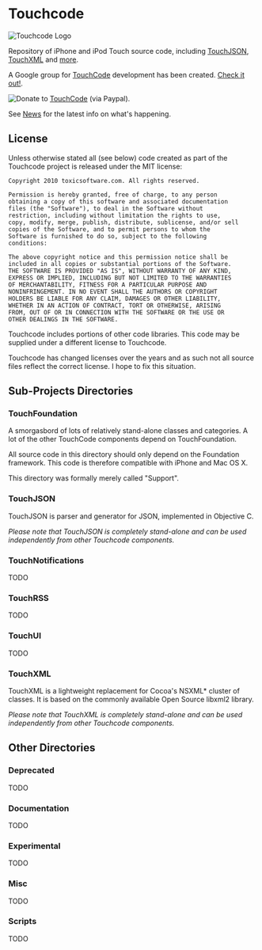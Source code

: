 # Touchcode

![Touchcode Logo][LOGO]

Repository of iPhone and iPod Touch source code, including [TouchJSON][TouchJSON], [TouchXML][TouchXML] and [more][More].

A Google group for [TouchCode][TouchCode] development has been created. [Check it out!][Group].

![Donate][Donate Logo] to [TouchCode][TouchCode] (via Paypal).

See [News][News] for the latest info on what's happening.

## License

Unless otherwise stated all (see below) code created as part of the Touchcode project is released under the MIT license:

	Copyright 2010 toxicsoftware.com. All rights reserved.

	Permission is hereby granted, free of charge, to any person
	obtaining a copy of this software and associated documentation
	files (the "Software"), to deal in the Software without
	restriction, including without limitation the rights to use,
	copy, modify, merge, publish, distribute, sublicense, and/or sell
	copies of the Software, and to permit persons to whom the
	Software is furnished to do so, subject to the following
	conditions:

	The above copyright notice and this permission notice shall be
	included in all copies or substantial portions of the Software.
	THE SOFTWARE IS PROVIDED "AS IS", WITHOUT WARRANTY OF ANY KIND,
	EXPRESS OR IMPLIED, INCLUDING BUT NOT LIMITED TO THE WARRANTIES
	OF MERCHANTABILITY, FITNESS FOR A PARTICULAR PURPOSE AND
	NONINFRINGEMENT. IN NO EVENT SHALL THE AUTHORS OR COPYRIGHT
	HOLDERS BE LIABLE FOR ANY CLAIM, DAMAGES OR OTHER LIABILITY,
	WHETHER IN AN ACTION OF CONTRACT, TORT OR OTHERWISE, ARISING
	FROM, OUT OF OR IN CONNECTION WITH THE SOFTWARE OR THE USE OR
	OTHER DEALINGS IN THE SOFTWARE.

Touchcode includes portions of other code libraries. This code may be supplied under a different license to Touchcode.

Touchcode has changed licenses over the years and as such not all source files reflect the correct license. I hope to fix this situation.

## Sub-Projects Directories

### TouchFoundation

A smorgasbord of lots of relatively stand-alone classes and categories. A lot of the other TouchCode components depend on TouchFoundation.

All source code in this directory should only depend on the Foundation framework. This code is therefore compatible with iPhone and Mac OS X.

This directory was formally merely called "Support".

### TouchJSON

TouchJSON is parser and generator for JSON, implemented in Objective C.

*Please note that TouchJSON is completely stand-alone and can be used independently from other Touchcode components.*

### TouchNotifications

TODO

### TouchRSS

TODO

### TouchUI

TODO

### TouchXML

TouchXML is a lightweight replacement for Cocoa's NSXML* cluster of classes. It is based on the commonly available Open Source libxml2 library.

*Please note that TouchXML is completely stand-alone and can be used independently from other Touchcode components.*

## Other Directories

### Deprecated

TODO

### Documentation

TODO

### Experimental


TODO

### Misc

TODO

### Scripts

TODO

[LOGO]: http://touchcode.googlecode.com/svn/wiki/touchcode_logo_1.png
[News]: http://code.google.com/p/touchcode/wiki/News
[TouchJSON]: http://code.google.com/p/touchcode/wiki/TouchJSON
[TouchXML]: http://code.google.com/p/touchcode/wiki/TouchXML
[TouchCode]: http://touchcode.com
[Group]: http://groups.google.com/group/touchcode-dev
[More]: http://code.google.com/p/touchcode/w/list
[Donate]: http://toxicsoftware.com/touchcodedonate/
[Donate Logo]: http://touchcode.googlecode.com/svn/wiki/paypal_donate.gif
